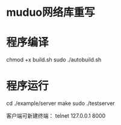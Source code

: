 # muduo网络库重写

# 程序编译
chmod +x build.sh
sudo ./autobuild.sh

# 程序运行
cd ./example/server
make
sudo ./testserver 

客户端可新建终端：
telnet 127.0.0.1 8000
